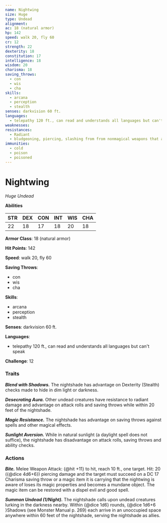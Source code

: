 ```yaml
---
name: Nightwing
size: Huge
type: Undead
alignment: 
ac: 18 (natural armor)
hp: 142
speed: walk 20, fly 60
cr: 12
strength: 22
dexterity: 18
constitution: 17
intelligence: 18
wisdom: 20
charisma: 18
saving_throws:
  - con
  - wis
  - cha
skills:
  - arcana
  - perception
  - stealth
senses: darkvision 60 ft.
languages:
  - telepathy 120 ft., can read and understands all languages but can't speak
weaknesses:
resistances:
  - Radiant
  - bludgeoning, piercing, slashing from from nonmagical weapons that aren't silvered
immunities:
  - cold
  - poison
  - poisoned
---
```


# Nightwing

*Huge Undead*

**Abilities**

| STR | DEX | CON | INT | WIS | CHA |
| --- | --- | --- | --- | --- | --- |
| 22 | 18 | 17 | 18 | 20 | 18 |

**Armor Class**: 18 (natural armor)

**Hit Points**: 142

**Speed**: walk 20, fly 60

**Saving Throws**:
  - con
  - wis
  - cha

**Skills**:
  - arcana
  - perception
  - stealth

**Senses**: darkvision 60 ft.

**Languages**:
  - telepathy 120 ft., can read and understands all languages but can't speak

**Challenge**: 12

### Traits
***Blend with Shadows.*** The nightshade has advantage on Dexterity (Stealth) checks made to hide in dim light or darkness.

***Desecrating Aura.*** Other undead creatures have resistance to radiant damage and advantage on attack rolls and saving throws while within 20 feet of the nightshade.

***Magic Resistance.*** The nightshade has advantage on saving throws against spells and other magical effects.

***Sunlight Aversion.*** While in natural sunlight (a daylight spell does not suffice), the nightshade has disadvantage on attack rolls, saving throws and ability checks.

### Actions
***Bite.*** Melee Weapon Attack: {@hit +11} to hit, reach 10 ft., one target. Hit: 20 ({@dice 4d6+6}) piercing damage and the target must succeed on a DC 17 Charisma saving throw or a magic item it is carrying that the nightwing is aware of loses its magic properties and becomes a mundane object. The magic item can be restored with a dispel evil and good spell.

***Summon Undead (1/Night).*** The nightshade calls upon undead creatures lurking in the darkness nearby. Within {@dice 1d6} rounds, {@dice 1d6+6 }Shadows (see Monster Manual p. 269) each arrive in an unoccupied space anywhere within 60 feet of the nightshade, serving the nightshade as allies.

